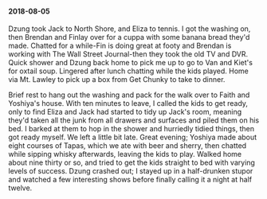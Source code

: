 #### 2018-08-05

Dzung took Jack to North Shore, and Eliza to tennis. I got the washing on, then Brendan and Finlay over for a cuppa with some banana bread they'd made. Chatted for a while-Fin is doing great at footy and Brendan is working with The Wall Street Journal-then they took the old TV and DVR. Quick shower and Dzung back home to pick me up to go to Van and Kiet's for oxtail soup. Lingered after lunch chatting while the kids played. Home via Mt. Lawley to pick up a box from Get Chunky to take to dinner.

Brief rest to hang out the washing and pack for the walk over to Faith and Yoshiya's house. With ten minutes to leave, I called the kids to get ready, only to find Eliza and Jack had started to tidy up Jack's room, meaning they'd taken all the junk from all drawers and surfaces and piled them on his bed. I barked at them to hop in the shower and hurriedly tidied things, then got ready myself. We left a little bit late. Great evening; Yoshiya made about eight courses of Tapas, which we ate with beer and sherry, then chatted while sipping whisky afterwards, leaving the kids to play. Walked home about nine thirty or so, and tried to get the kids straight to bed with varying levels of success. Dzung crashed out; I stayed up in a half-drunken stupor and watched a few interesting shows before finally calling it a night at half twelve.